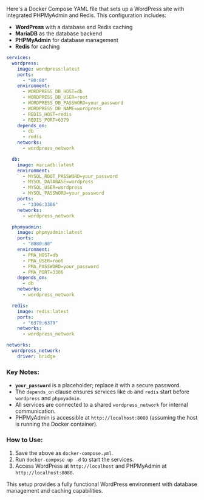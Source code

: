 
Here's a Docker Compose YAML file that sets up a WordPress site with integrated PHPMyAdmin and Redis. This configuration includes:

- **WordPress** with a database and Redis caching
- **MariaDB** as the database backend
- **PHPMyAdmin** for database management
- **Redis** for caching

```yaml
services:
  wordpress:
    image: wordpress:latest
    ports:
      - "80:80"
    environment:
      - WORDPRESS_DB_HOST=db
      - WORDPRESS_DB_USER=root
      - WORDPRESS_DB_PASSWORD=your_password
      - WORDPRESS_DB_NAME=wordpress
      - REDIS_HOST=redis
      - REDIS_PORT=6379
    depends_on:
      - db
      - redis
    networks:
      - wordpress_network

  db:
    image: mariadb:latest
    environment:
      - MYSQL_ROOT_PASSWORD=your_password
      - MYSQL_DATABASE=wordpress
      - MYSQL_USER=wordpress
      - MYSQL_PASSWORD=your_password
    ports:
      - "3306:3306"
    networks:
      - wordpress_network

  phpmyadmin:
    image: phpmyadmin:latest
    ports:
      - "8080:80"
    environment:
      - PMA_HOST=db
      - PMA_USER=root
      - PMA_PASSWORD=your_password
      - PMA_PORT=3306
    depends_on:
      - db
    networks:
      - wordpress_network

  redis:
    image: redis:latest
    ports:
      - "6379:6379"
    networks:
      - wordpress_network

networks:
  wordpress_network:
    driver: bridge
```

### Key Notes:
- **`your_password`** is a placeholder; replace it with a secure password.
- The `depends_on` clause ensures services like `db` and `redis` start before `wordpress` and `phpmyadmin`.
- All services are connected to a shared `wordpress_network` for internal communication.
- PHPMyAdmin is accessible at `http://localhost:8080` (assuming the host is running the Docker container).

### How to Use:
1. Save the above as `docker-compose.yml`.
2. Run `docker-compose up -d` to start the services.
3. Access WordPress at `http://localhost` and PHPMyAdmin at `http://localhost:8080`.

This setup provides a fully functional WordPress environment with database management and caching capabilities.